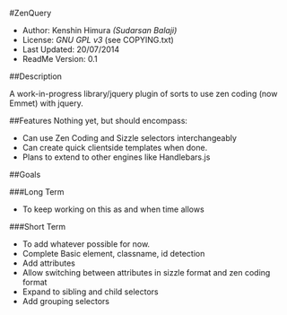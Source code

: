 ﻿#ZenQuery
* Author: Kenshin Himura *(Sudarsan Balaji)*
* License: *GNU GPL v3* (see COPYING.txt)
* Last Updated: 20/07/2014
* ReadMe Version: 0.1

##Description

A work-in-progress library/jquery plugin of sorts to use zen coding (now Emmet) with jquery.

##Features
Nothing yet, but should encompass:
* Can use Zen Coding and Sizzle selectors interchangeably
* Can create quick clientside templates when done.
* Plans to extend to other engines like Handlebars.js

##Goals

###Long Term
* To keep working on this as and when time allows

###Short Term
* To add whatever possible for now.
* Complete Basic element, classname, id detection
* Add attributes
* Allow switching between attributes in sizzle format and zen coding format
* Expand to sibling and child selectors
* Add grouping selectors
